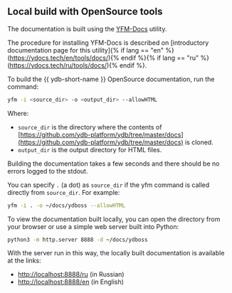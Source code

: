 ## Local build with OpenSource tools

The documentation is built using the [YFM-Docs](https://github.com/yandex-cloud/yfm-docs) utility.

The procedure for installing YFM-Docs is described on [introductory documentation page for this utility]{% if lang == "en" %}(https://ydocs.tech/en/tools/docs/){% endif %}{% if lang == "ru" %}(https://ydocs.tech/ru/tools/docs/){% endif %}.

To build the {{ ydb-short-name }} OpenSource documentation, run the command:

```bash
yfm -i <source_dir> -o <output_dir> --allowHTML
```

Where:

- `source_dir` is the directory where the contents of [https://github.com/ydb-platform/ydb/tree/master/docs](https://github.com/ydb-platform/ydb/tree/master/docs) is cloned.
- `output_dir` is the output directory for HTML files.

Building the documentation takes a few seconds and there should be no errors logged to the stdout.

You can specify `.` (a dot) as `source_dir` if the yfm command is called directly from `source_dir`. For example:

```bash
yfm -i . -o ~/docs/ydboss --allowHTML
```

To view the documentation built locally, you can open the directory from your browser or use a simple web server built into Python:

```bash
python3 -m http.server 8888 -d ~/docs/ydboss
```

With the server run in this way, the locally built documentation is available at the links:

- [http://localhost:8888/ru](http://localhost:8888/ru) (in Russian)
- [http://localhost:8888/en](http://localhost:8888/en) (in English)

